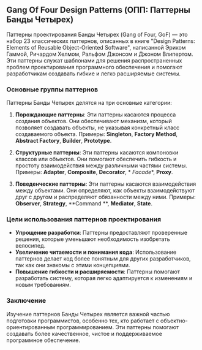 ## Gang Of Four Design Patterns (ОПП: Паттерны Банды Четырех)

Паттерны проектирования Банды Четырех (Gang of Four, GoF) — это набор 23 классических паттернов, описанных в книге
"Design Patterns: Elements of Reusable Object-Oriented Software", написанной Эриком Гаммой, Ричардом Хелмом, Ральфом
Джонсом и Джоном Влипертом. Эти паттерны служат шаблонами для решения распространенных проблем проектирования
программного обеспечения и помогают разработчикам создавать гибкие и легко расширяемые системы.

### Основные группы паттернов

Паттерны Банды Четырех делятся на три основные категории:

1. **Порождающие паттерны**: Эти паттерны касаются процесса создания объектов. Они обеспечивают механизм, который
   позволяет создавать объекты, не указывая конкретный класс создаваемого объекта. Примеры: **Singleton**, **Factory
   Method**, **Abstract Factory**, **Builder**, **Prototype**.

2. **Структурные паттерны**: Эти паттерны касаются компоновки классов или объектов. Они помогают обеспечить гибкость и
   простоту взаимодействия между различными частями системы. Примеры: **Adapter**, **Composite**, **Decorator**, *
   *Facade**, **Proxy**.

3. **Поведенческие паттерны**: Эти паттерны касаются взаимодействия между объектами. Они определяют, как объекты
   взаимодействуют друг с другом и распределяют обязанности между ними. Примеры: **Observer**, **Strategy**, **Command
   **, **Mediator**, **State**.

### Цели использования паттернов проектирования

- **Упрощение разработки**: Паттерны предоставляют проверенные решения, которые уменьшают необходимость изобретать
  велосипед.
- **Увеличение читаемости и понимания кода**: Использование паттернов делает код более понятным для других
  разработчиков, так как они знакомы с этими концепциями.
- **Повышение гибкости и расширяемости**: Паттерны помогают разработать систему, которая легко адаптируется к изменениям
  и новым требованиям.

### Заключение

Изучение паттернов Банды Четырех является важной частью подготовки программистов, особенно тех, кто работает с
объектно-ориентированным программированием. Эти паттерны помогают создавать более качественное, чистое и поддерживаемое
программное обеспечение.
